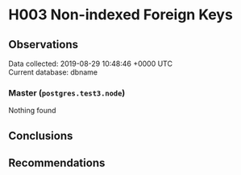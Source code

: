 # H003 Non-indexed Foreign Keys #

## Observations ##
Data collected: 2019-08-29 10:48:46 +0000 UTC  
Current database: dbname  


### Master (`postgres.test3.node`) ###



Nothing found



## Conclusions ##


## Recommendations ##

